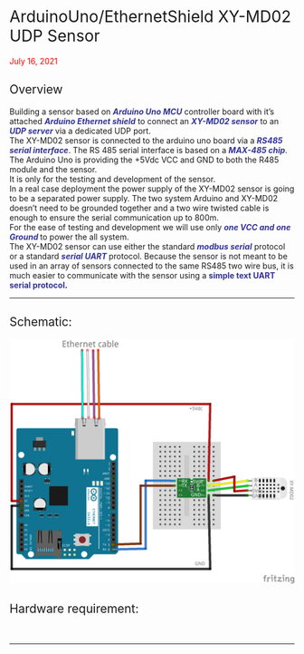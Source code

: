 <h1><span style="font-weight: 400;">ArduinoUno/EthernetShield XY-MD02 UDP Sensor</span></h1>
<p><span style="font-weight: 400; color: #ff0000;">July 16, 2021</span></p>
<h2><span style="font-weight: 400;">Overview</span></h2>
<p><span style="font-weight: 400;">Building a sensor based on <span style="color: #333399;"><strong><em>Arduino Uno MCU</em></strong> </span>controller board with it&rsquo;s attached <span style="color: #333399;"><strong><em>Arduino Ethernet shield</em></strong></span> to connect an <span style="color: #333399;"><strong><em>XY-MD02 sensor</em></strong></span> to an <span style="color: #333399;"><strong><em>UDP server</em></strong></span> via a dedicated UDP port.<br />The XY-MD02 sensor is connected to the arduino uno board via a <span style="color: #333399;"><strong><em>RS485 serial interface</em></strong></span>. The RS 485 serial interface is based on a <span style="color: #333399;"><strong><em>MAX-485 chip</em></strong></span>.<br />The Arduino Uno is providing the +5Vdc VCC and GND to both the R485 module and the sensor.<br />It is only for the testing and development of the sensor. <br />In a real case deployment the power supply of the XY-MD02 sensor is going to be a separated power supply. The two system Arduino and XY-MD02 doesn&rsquo;t need to be grounded together and a two wire twisted cable is enough to ensure the serial communication up to 800m. <br />For the ease of testing and development we will use only <span style="color: #333399;"><strong><em>one VCC and one Ground </em></strong></span>to power the all system.<br />The XY-MD02 sensor can use either the standard <span style="color: #333399;"><strong><em>modbus serial</em></strong></span> protocol or a standard <strong><em><span style="color: #333399;">serial UART</span> </em></strong>protocol. Because the sensor is not meant to be used in an array of sensors connected to the same RS485 two wire bus, it is much easier to communicate with the sensor using a <strong><span style="color: #333399;">simple text UART serial protocol</span>.</strong><strong><br /></strong></span></p>
<hr />
<h2><span style="font-weight: 400;">Schematic:</span></h2>
<p><span style="font-weight: 400;"> <img src="/images/image4.png" alt="" /></span></p>
<h2><span style="font-weight: 400;">Hardware requirement:</span></h2>
<p>&nbsp;</p>
<hr />
